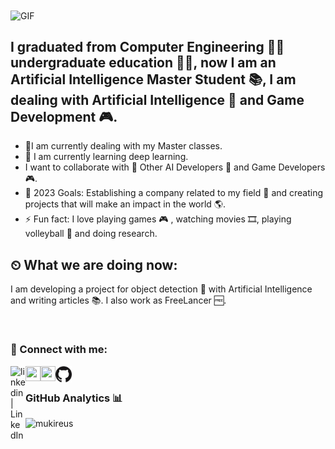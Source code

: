 <img align="center" alt="GIF" src="https://i.gifer.com/6M8R.gif" width="500" height="320" />


## I graduated from Computer Engineering 👩‍💻 undergraduate education 👨‍🎓, now I am an Artificial Intelligence Master Student 📚, I am dealing with Artificial Intelligence 🤖 and Game Development 🎮.
- 🔭I am currently dealing with my Master classes.
- 🌱 I am currently learning deep learning.
- I want to collaborate with 👯 Other AI Developers 🤖 and Game Developers 🎮.
- 🥅 2023 Goals: Establishing a company related to my field 🏢 and creating projects that will make an impact in the world 🌎.
- ⚡ Fun fact: I love playing games 🎮 , watching movies 🎞️, playing volleyball 🏐 and doing research.
## ⏲ What we are doing now:
I am developing a project for object detection 🚀 with Artificial Intelligence and writing articles 📚.
I also work as FreeLancer 🆓.

<br />

### 📩 Connect with me:

[<img align="left" alt="linkedin | LinkedIn" width="24px" src="https://raw.githubusercontent.com/peterthehan/peterthehan/master/assets/linkedin.svg" />][linkedin]
[<img align="left" height="24" width="24" src="https://cdn.jsdelivr.net/npm/simple-icons@v4/icons/instagram.svg" />][instagram]
[<img align="left" height="24" width="24" src="https://cdn.jsdelivr.net/npm/simple-icons@v4/icons/gmail.svg" />][gmail]
[<img align="left" alt="GitHub" width="26px" src="https://raw.githubusercontent.com/github/explore/78df643247d429f6cc873026c0622819ad797942/topics/github/github.png" />][github]
<br />


### GitHub Analytics 📊

  <img height="180em" align="left" src="https://github-readme-stats.vercel.app/api/top-langs?username=Pentaka&show_icons=true&locale=en&layout=compact&langs_count=8&theme=radical" alt="mukireus"/>
</a>

<br />
<br />

[instagram]: https://www.instagram.com/tahayesil09/
[linkedin]: https://www.linkedin.com/in/taha-yasir-ye%C5%9Fil/
[gmail]: mailto:tahayesil4040@gmail.com
[github]: https://github.com/Pentaka
